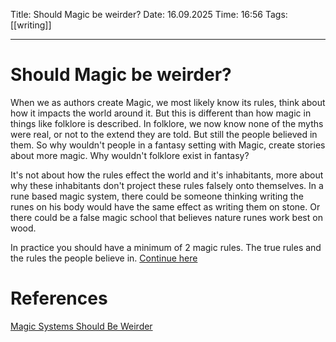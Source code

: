 Title: Should Magic be weirder?
Date: 16.09.2025
Time: 16:56
Tags: [[writing]]

---
# Should Magic be weirder?

When we as authors create Magic, we most likely know its rules, think about how it impacts the world around it. But this is different than how magic in things like folklore is described. In folklore, we now know none of the myths were real, or not to the extend they are told. But still the people believed in them. So why wouldn't people in a fantasy setting with Magic, create stories about more magic. Why wouldn't folklore exist in fantasy? 

It's not about how the rules effect the world and it's inhabitants, more about why these inhabitants don't project these rules falsely onto themselves. In a rune based magic system, there could be someone thinking writing the runes on his body would have the same effect as writing them on stone. Or there could be a false magic school that believes nature runes work best on wood. 

In practice you should have a minimum of 2 magic rules. The true rules and the rules the people believe in. 
[Continue here](https://youtu.be/ivnw7VkqKjY?si=R_l4-l73rnGN1vjH&t=641)
# References
[Magic Systems Should Be Weirder](https://www.youtube.com/watch?v=ivnw7VkqKjY&t=114s)